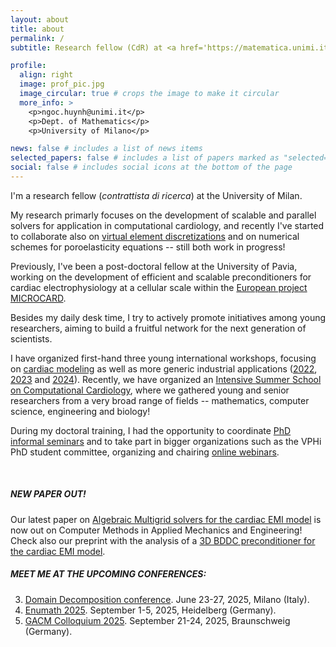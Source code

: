 ```yaml
---
layout: about
title: about
permalink: /
subtitle: Research fellow (CdR) at <a href='https://matematica.unimi.it/'>University of Milano</a>. 

profile:
  align: right
  image: prof_pic.jpg
  image_circular: true # crops the image to make it circular
  more_info: >
    <p>ngoc.huynh@unimi.it</p>
    <p>Dept. of Mathematics</p>
    <p>University of Milano</p>

news: false # includes a list of news items
selected_papers: false # includes a list of papers marked as "selected={true}"
social: false # includes social icons at the bottom of the page
---
```

I'm a research fellow (_contrattista di ricerca_) at the University of Milan. 

My research primarly focuses on the development of scalable and parallel solvers for application in computational cardiology, and recently I've started to collaborate also on [virtual element discretizations](https://sites.google.com/unimib.it/vemwebsite/home-page?authuser=0) and on numerical schemes for poroelasticity equations -- still both work in progress!

Previously, I've been a post-doctoral fellow at the University of Pavia, working on the development of efficient and scalable preconditioners for cardiac electrophysiology at a cellular scale within the [European project MICROCARD](https://microcard.eu/index-en.html).

Besides my daily desk time, I try to actively promote initiatives among young researchers, aiming to build a fruitful network for the next generation of scientists.

I have organized first-hand three young international workshops, focusing on [cardiac modeling](https://mate.unipv.it/workshop-young-cardiac/) as well as more generic industrial applications ([2022](https://mate.unipv.it/matcomp22/), [2023](https://mate.unipv.it/matcomp23/) and [2024](https://sites.google.com/universitadipavia.it/compmat-spring-workshop/compmat-2024?authuser=0)).
Recently, we have organized an [Intensive Summer School on Computational Cardiology](https://sites.google.com/view/isscc), where we gathered young and senior researchers from a very broad range of fields -- mathematics, computer science, engineering and biology!

During my doctoral training, I had the opportunity to coordinate [PhD informal seminars](https://euler.unipv.it/seminaridott/) and to take part in bigger organizations such as the VPHi PhD student committee, organizing and chairing [online webinars](https://www.vph-institute.org/webinar.html).

<br>

##### NEW PAPER OUT!
Our latest paper on [Algebraic Multigrid solvers for the cardiac EMI model](https://www.sciencedirect.com/science/article/pii/S0045782525002737) is now out on Computer Methods in Applied Mechanics and Engineering!
<br>
Check also our preprint with the analysis of a [3D BDDC preconditioner for the cardiac EMI model](http://arxiv.org/abs/2502.07722).

##### MEET ME AT THE UPCOMING CONFERENCES:
3. [Domain Decomposition conference](https://www.dd29.polimi.it/). June 23-27, 2025, Milano (Italy).
4. [Enumath 2025](https://www.enumath2025.eu/). September 1-5, 2025, Heidelberg (Germany).
4. [GACM Colloquium 2025](https://colloquia.gacm.de/organisation). September 21-24, 2025, Braunschweig (Germany).


